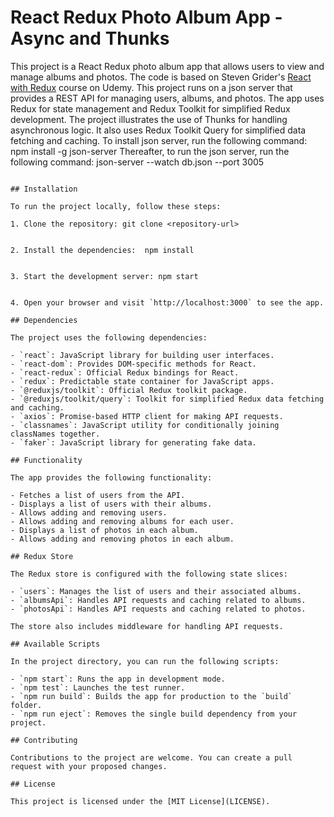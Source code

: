 # React Redux Photo Album App - Async and Thunks

This project is a React Redux photo album app that allows users to view and manage albums and photos.
The code is based on Steven Grider's [React with Redux](https://www.udemy.com/course/react-redux/) course on Udemy.
This project runs on a json server that provides a REST API for managing users, albums, and photos.
The app uses Redux for state management and Redux Toolkit for simplified Redux development.
The project illustrates the use of Thunks for handling asynchronous logic.
It also uses Redux Toolkit Query for simplified data fetching and caching.
To install json server, run the following command:
npm install -g json-server
Thereafter, to run the json server, run the following command:
json-server --watch db.json --port 3005

```

## Installation

To run the project locally, follow these steps:

1. Clone the repository: git clone <repository-url>

   ```
   
   ```

2. Install the dependencies:  npm install

   ```
  
   ```

3. Start the development server: npm start

   ```
   
   ```

4. Open your browser and visit `http://localhost:3000` to see the app.

## Dependencies

The project uses the following dependencies:

- `react`: JavaScript library for building user interfaces.
- `react-dom`: Provides DOM-specific methods for React.
- `react-redux`: Official Redux bindings for React.
- `redux`: Predictable state container for JavaScript apps.
- `@reduxjs/toolkit`: Official Redux toolkit package.
- `@reduxjs/toolkit/query`: Toolkit for simplified Redux data fetching and caching.
- `axios`: Promise-based HTTP client for making API requests.
- `classnames`: JavaScript utility for conditionally joining classNames together.
- `faker`: JavaScript library for generating fake data.

## Functionality

The app provides the following functionality:

- Fetches a list of users from the API.
- Displays a list of users with their albums.
- Allows adding and removing users.
- Allows adding and removing albums for each user.
- Displays a list of photos in each album.
- Allows adding and removing photos in each album.

## Redux Store

The Redux store is configured with the following state slices:

- `users`: Manages the list of users and their associated albums.
- `albumsApi`: Handles API requests and caching related to albums.
- `photosApi`: Handles API requests and caching related to photos.

The store also includes middleware for handling API requests.

## Available Scripts

In the project directory, you can run the following scripts:

- `npm start`: Runs the app in development mode.
- `npm test`: Launches the test runner.
- `npm run build`: Builds the app for production to the `build` folder.
- `npm run eject`: Removes the single build dependency from your project.

## Contributing

Contributions to the project are welcome. You can create a pull request with your proposed changes.

## License

This project is licensed under the [MIT License](LICENSE).